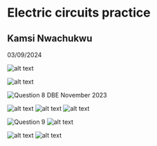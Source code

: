 # Electric circuits practice

## Kamsi Nwachukwu

03/09/2024

![alt text](image.png)
<!-- B -->

![alt text](image-1.png)
<!-- A -->

![Question 8 DBE November 2023](image-2.png)

![alt text](image-5.png)
![alt text](image-6.png) 
![alt text](image-7.png) 

![Question 9](image-3.png)
![alt text](image-4.png)

![alt text](image-8.png)
![alt text](image-9.png)